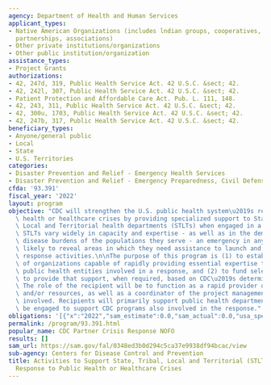 ```yaml
---
agency: Department of Health and Human Services
applicant_types:
- Native American Organizations (includes lndian groups, cooperatives, corporations,
  partnerships, associations)
- Other private institutions/organizations
- Other public institution/organization
assistance_types:
- Project Grants
authorizations:
- 42, 247d, 319, Public Health Service Act. 42 U.S.C. &sect; 42.
- 42, 242l, 307, Public Health Service Act. 42 U.S.C. &sect; 42.
- Patient Protection and Affordable Care Act. Pub. L. 111, 148.
- 42, 243, 311, Public Health Service Act. 42 U.S.C. &sect; 42.
- 42, 300u, 1703, Public Health Service Act. 42 U.S.C. &sect; 42.
- 42, 247b, 317, Public Health Service Act. 42 U.S.C. &sect; 42.
beneficiary_types:
- Anyone/general public
- Local
- State
- U.S. Territories
categories:
- Disaster Prevention and Relief - Emergency Health Services
- Disaster Prevention and Relief - Emergency Preparedness, Civil Defense
cfda: '93.391'
fiscal_year: '2022'
layout: program
objective: "CDC will strengthen the U.S. public health system\u2019s response to public\
  \ health or healthcare crises by providing specialized support to State, Tribal,\
  \ Local and Territorial health departments (STLTs) when engaged in a response. Because\
  \ STLTs vary widely in capacity and expertise - as well as in the demographics and\
  \ disease burdens of the populations they serve - an emergency in any location is\
  \ likely to reveal areas in which they need assistance to launch and sustain effective\
  \ response activities.\n\nThe purpose of this program is (1) to establish a pool\
  \ of organizations capable of rapidly providing essential expertise to governmental\
  \ public health entities involved in a response, and (2) to fund select awardees\
  \ to provide that support, when required, based on CDC\u2019s determination of need.\
  \ The role of the recipient will be to function as a rapid provider of information\
  \ and/or resources, as well as a coordinator of the project management components\
  \ involved. Recipients will primarily support public health departments, but may\
  \ be engaged to support CDC programs also involved in the response."
obligations: '[{"x":"2022","sam_estimate":0.0,"sam_actual":0.0,"usa_spending_actual":-4081934.89},{"x":"2023","sam_estimate":0.0,"sam_actual":0.0,"usa_spending_actual":-6218473.63},{"x":"2024","sam_estimate":0.0,"sam_actual":0.0,"usa_spending_actual":0.0}]'
permalink: /program/93.391.html
popular_name: CDC Partner Crisis Response NOFO
results: []
sam_url: https://sam.gov/fal/0348ed3b0d294c5ca37e9938df94bcac/view
sub-agency: Centers for Disease Control and Prevention
title: Activities to Support State, Tribal, Local and Territorial (STLT) Health Department
  Response to Public Health or Healthcare Crises
---
```

